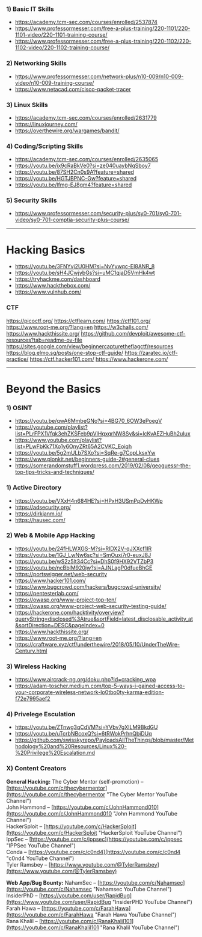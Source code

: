 ### 1) Basic IT Skills
- https://academy.tcm-sec.com/courses/enrolled/2537874
- https://www.professormesser.com/free-a-plus-training/220-1101/220-1101-video/220-1101-training-course/
- https://www.professormesser.com/free-a-plus-training/220-1102/220-1102-video/220-1102-training-course/

### 2) Networking Skills
- https://www.professormesser.com/network-plus/n10-009/n10-009-video/n10-009-training-course/
- https://www.netacad.com/cisco-packet-tracer

### 3) Linux Skills
- https://academy.tcm-sec.com/courses/enrolled/2631779
- https://linuxjourney.com/
- https://overthewire.org/wargames/bandit/

### 4) Coding/Scripting Skills
- https://academy.tcm-sec.com/courses/enrolled/2635065
- https://youtu.be/ix9cRaBkVe0?si=ze040uaybNqSboy7
- https://youtu.be/87SH2Cn0s9A?feature=shared
- https://youtu.be/HGTJBPNC-Gw?feature=shared
- https://youtu.be/lfmg-EJ8gm4?feature=shared

### 5) Security Skills
- https://www.professormesser.com/security-plus/sy0-701/sy0-701-video/sy0-701-comptia-security-plus-course/

---
# Hacking Basics

- https://youtu.be/3FNYvj2U0HM?si=NvYywqc-EI8ANR_8
- https://youtu.be/sH4JCwjybGs?si=uMC1qjaD5VmHk4wt
- https://tryhackme.com/dashboard
- https://www.hackthebox.com/
- https://www.vulnhub.com/

### CTF
https://picoctf.org/
https://ctflearn.com/
https://ctf101.org/
https://www.root-me.org/?lang=en
https://w3challs.com/
https://www.hackthissite.org/
https://github.com/devploit/awesome-ctf-resources?tab=readme-ov-file
https://sites.google.com/view/beginnercapturetheflagctf/resources
https://blog.elmo.sg/posts/one-stop-ctf-guide/
https://zaratec.io/ctf-practice/
https://ctf.hacker101.com/
https://www.hackerone.com/

---

# Beyond the Basics

### 1) OSINT
- https://youtu.be/qwA6MmbeGNo?si=4BG70_6OW3ePoegV
- https://youtube.com/playlist?list=PLrFPX1Vfqk3ehZKSFeb9pVIHqxqrNW8Sy&si=lcKvAEZHuBh2uIux
- https://www.youtube.com/playlist?list=PLwFbKk71Xo1y6OnyZRt65A2CVKC_Eoiqh
- https://youtu.be/5g2mULb7SXo?si=SqRe-g7CopLksxYw
- https://www.plonkit.net/beginners-guide-2#general-clues
- https://somerandomstuff1.wordpress.com/2019/02/08/geoguessr-the-top-tips-tricks-and-techniques/

### 1) Active Directory
- https://youtu.be/VXxH4n684HE?si=HPxH3USmPpDvHKWp
- https://adsecurity.org/
- https://dirkjanm.io/
- https://hausec.com/

### 2) Web & Mobile App Hacking
- https://youtu.be/24fHLWXGS-M?si=RIDX2V-qJXXcf1IR
- https://youtu.be/1GJ_LwNw6sc?si=SmOuxi7r0-euxJ8J
- https://youtu.be/wS2z5lt34Cc?si=DhS0f9HX92VTZbP3
- https://youtu.be/ncBblM920jw?si=AJNLagP0dfueBhGE
- https://portswigger.net/web-security
- https://www.hacker101.com/
- https://www.bugcrowd.com/hackers/bugcrowd-university/
- https://pentesterlab.com/
- https://owasp.org/www-project-top-ten/
- https://owasp.org/www-project-web-security-testing-guide/
- https://hackerone.com/hacktivity/overview?queryString=disclosed%3Atrue&sortField=latest_disclosable_activity_at&sortDirection=DESC&pageIndex=0
- https://www.hackthissite.org/
- https://www.root-me.org/?lang=en
- https://craftware.xyz/ctf/underthewire/2018/05/10/UnderTheWire-Century.html

### 3) Wireless Hacking
- https://www.aircrack-ng.org/doku.php?id=cracking_wpa
- https://adam-toscher.medium.com/top-5-ways-i-gained-access-to-your-corporate-wireless-network-lo0tbo0ty-karma-edition-f72e7995aef2

### 4) Privelege Esculation
- https://youtu.be/ZTnwg3qCdVM?si=YVbv7gXILM9BkdGU
- https://youtu.be/uTcrbNBcoxQ?si=6tRWokPrhnQbiDUq
- https://github.com/swisskyrepo/PayloadsAllTheThings/blob/master/Methodology%20and%20Resources/Linux%20-%20Privilege%20Escalation.md

### X) Content Creators

**General Hacking:**
The Cyber Mentor (self-promotion) – [https://youtube.com/c/thecybermentor](https://youtube.com/c/thecybermentor "The Cyber Mentor YouTube Channel")  
John Hammond – [https://youtube.com/c/JohnHammond010](https://youtube.com/c/JohnHammond010 "John Hammond YouTube Channel")  
HackerSploit – [https://youtube.com/c/HackerSploit](https://youtube.com/c/HackerSploit "HackerSploit YouTube Channel")  
IppSec – [https://youtube.com/c/ippsec](https://youtube.com/c/ippsec "IPPSec YouTube Channel")  
Conda – [https://youtube.com/c/c0nd4](https://youtube.com/c/c0nd4 "c0nd4 YouTube Channel")  
Tyler Ramsbey – [https://www.youtube.com/@TylerRamsbey](https://www.youtube.com/@TylerRamsbey)

**Web App/Bug Bounty:**
NahamSec – [https://youtube.com/c/Nahamsec](https://youtube.com/c/Nahamsec "Nahamsec YouTube Channel")  
InsiderPhD – [https://youtube.com/user/RapidBug](https://www.youtube.com/user/RapidBug "InsiderPHD YouTube Channel")  
Farah Hawa – [https://youtube.com/c/FarahHawa](https://youtube.com/c/FarahHawa "Farah Hawa YouTube Channel")  
Rana Khalil – [https://youtube.com/c/RanaKhalil101](https://youtube.com/c/RanaKhalil101 "Rana Khalil YouTube Channel")